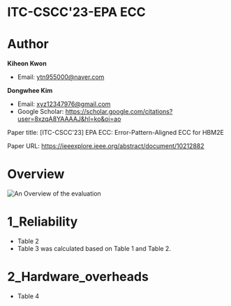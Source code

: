 # ITC-CSCC'23-EPA ECC

# Author

**Kiheon Kwon** 
- Email: ytn955000@naver.com

**Dongwhee Kim**
- Email: xyz12347976@gmail.com
- Google Scholar: https://scholar.google.com/citations?user=8xzqA8YAAAAJ&hl=ko&oi=ao

Paper title: [ITC-CSCC'23] EPA ECC: Error-Pattern-Aligned ECC for HBM2E

Paper URL: https://ieeexplore.ieee.org/abstract/document/10212882

# Overview
![An Overview of the evaluation](https://github.com/xyz123479/ITC-CSCC_23-EPA_ECC/blob/master/EPA%20ECC_Overview.png)

# 1_Reliability
- Table 2
- Table 3 was calculated based on Table 1 and Table 2.

# 2_Hardware_overheads
- Table 4
